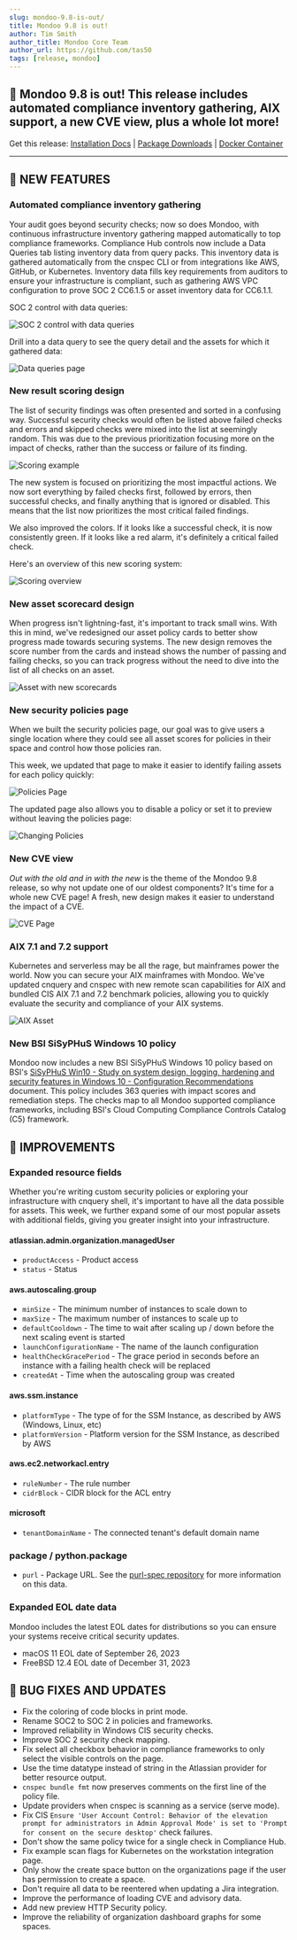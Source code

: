 ```yaml
---
slug: mondoo-9.8-is-out/
title: Mondoo 9.8 is out!
author: Tim Smith
author_title: Mondoo Core Team
author_url: https://github.com/tas50
tags: [release, mondoo]
---
```


## 🥳 Mondoo 9.8 is out! This release includes automated compliance inventory gathering, AIX support, a new CVE view, plus a whole lot more!

Get this release: [Installation Docs](/cnspec/) | [Package Downloads](https://releases.mondoo.com/cnspec/) | [Docker Container](https://hub.docker.com/r/mondoo/cnspec)

---

## 🎉 NEW FEATURES

### Automated compliance inventory gathering

Your audit goes beyond security checks; now so does Mondoo, with continuous infrastructure inventory gathering mapped automatically to top compliance frameworks. Compliance Hub controls now include a Data Queries tab listing inventory data from query packs. This inventory data is gathered automatically from the cnspec CLI or from integrations like AWS, GitHub, or Kubernetes. Inventory data fills key requirements from auditors to ensure your infrastructure is compliant, such as gathering AWS VPC configuration to prove SOC 2 CC6.1.5 or asset inventory data for CC6.1.1.

SOC 2 control with data queries:

![SOC 2 control with data queries](/img/releases/2023-11-21-mondoo-9.8.0-is-out/soc2_control.png)

Drill into a data query to see the query detail and the assets for which it gathered data:

![Data queries page](/img/releases/2023-11-21-mondoo-9.8.0-is-out/data_query.png)

### New result scoring design

The list of security findings was often presented and sorted in a confusing way. Successful security checks would often be listed above failed checks and errors and skipped checks were mixed into the list at seemingly random. This was due to the previous prioritization focusing more on the impact of checks, rather than the success or failure of its finding.

![Scoring example](/img/releases/2023-11-21-mondoo-9.8.0-is-out/scoring_example.png)

The new system is focused on prioritizing the most impactful actions. We now sort everything by failed checks first, followed by errors, then successful checks, and finally anything that is ignored or disabled. This means that the list now prioritizes the most critical failed findings.

We also improved the colors. If it looks like a successful check, it is now consistently green. If it looks like a red alarm, it's definitely a critical failed check.

Here's an overview of this new scoring system:

![Scoring overview](/img/releases/2023-11-21-mondoo-9.8.0-is-out/scoring_overview.png)

### New asset scorecard design

When progress isn't lightning-fast, it's important to track small wins. With this in mind, we've redesigned our asset policy cards to better show progress made towards securing systems. The new design removes the score number from the cards and instead shows the number of passing and failing checks, so you can track progress without the need to dive into the list of all checks on an asset.

![Asset with new scorecards](/img/releases/2023-11-21-mondoo-9.8.0-is-out/score_cards.png)

### New security policies page

When we built the security policies page, our goal was to give users a single location where they could see all asset scores for policies in their space and control how those policies ran.

This week, we updated that page to make it easier to identify failing assets for each policy quickly:

![Policies Page](/img/releases/2023-11-21-mondoo-9.8.0-is-out/policies.png)

The updated page also allows you to disable a policy or set it to preview without leaving the policies page:

![Changing Policies](/img/releases/2023-11-21-mondoo-9.8.0-is-out/policy_changes.png)

### New CVE view

_Out with the old and in with the new_ is the theme of the Mondoo 9.8 release, so why not update one of our oldest components? It's time for a whole new CVE page! A fresh, new design makes it easier to understand the impact of a CVE.

![CVE Page](/img/releases/2023-11-21-mondoo-9.8.0-is-out/cve.png)

### AIX 7.1 and 7.2 support

Kubernetes and serverless may be all the rage, but mainframes power the world. Now you can secure your AIX mainframes with Mondoo. We've updated cnquery and cnspec with new remote scan capabilities for AIX and bundled CIS AIX 7.1 and 7.2 benchmark policies, allowing you to quickly evaluate the security and compliance of your AIX systems.

![AIX Asset](/img/releases/2023-11-21-mondoo-9.8.0-is-out/aix_asset.png)

### New BSI SiSyPHuS Windows 10 policy

Mondoo now includes a new BSI SiSyPHuS Windows 10 policy based on BSI's [SiSyPHuS Win10 - Study on system design, logging, hardening and security features in Windows 10 - Configuration Recommendations](https://www.bsi.bund.de/EN/Service-Navi/Publikationen/Studien/SiSyPHuS_Win10/AP11/SiSyPHuS_AP11_node.html) document. This policy includes 363 queries with impact scores and remediation steps. The checks map to all Mondoo supported compliance frameworks, including BSI's Cloud Computing Compliance Controls Catalog (C5) framework.

## 🧹 IMPROVEMENTS

### Expanded resource fields

Whether you're writing custom security policies or exploring your infrastructure with cnquery shell, it's important to have all the data possible for assets. This week, we further expand some of our most popular assets with additional fields, giving you greater insight into your infrastructure.

#### atlassian.admin.organization.managedUser

- `productAccess` - Product access
- `status` - Status

#### aws.autoscaling.group

- `minSize` - The minimum number of instances to scale down to
- `maxSize` - The maximum number of instances to scale up to
- `defaultCooldown` - The time to wait after scaling up / down before the next scaling event is started
- `launchConfigurationName` - The name of the launch configuration
- `healthCheckGracePeriod` - The grace period in seconds before an instance with a failing health check will be replaced
- `createdAt` - Time when the autoscaling group was created

#### aws.ssm.instance

- `platformType` - The type of for the SSM Instance, as described by AWS (Windows, Linux, etc)
- `platformVersion` - Platform version for the SSM Instance, as described by AWS

#### aws.ec2.networkacl.entry

- `ruleNumber` - The rule number
- `cidrBlock` - CIDR block for the ACL entry

#### microsoft

- `tenantDomainName` - The connected tenant's default domain name

### package / python.package

- `purl` - Package URL. See the [purl-spec repository](https://github.com/package-url/purl-spec) for more information on this data.

### Expanded EOL date data

Mondoo includes the latest EOL dates for distributions so you can ensure your systems receive critical security updates.

- macOS 11 EOL date of September 26, 2023
- FreeBSD 12.4 EOL date of December 31, 2023

## 🐛 BUG FIXES AND UPDATES

- Fix the coloring of code blocks in print mode.
- Rename SOC2 to SOC 2 in policies and frameworks.
- Improved reliability in Windows CIS security checks.
- Improve SOC 2 security check mapping.
- Fix select all checkbox behavior in compliance frameworks to only select the visible controls on the page.
- Use the time datatype instead of string in the Atlassian provider for better resource output.
- `cnspec bundle fmt` now preserves comments on the first line of the policy file.
- Update providers when cnspec is scanning as a service (serve mode).
- Fix CIS `Ensure 'User Account Control: Behavior of the elevation prompt for administrators in Admin Approval Mode' is set to 'Prompt for consent on the secure desktop'` check failures.
- Don't show the same policy twice for a single check in Compliance Hub.
- Fix example scan flags for Kubernetes on the workstation integration page.
- Only show the create space button on the organizations page if the user has permission to create a space.
- Don't require all data to be reentered when updating a Jira integration.
- Improve the performance of loading CVE and advisory data.
- Add new preview HTTP Security policy.
- Improve the reliability of organization dashboard graphs for some spaces.
